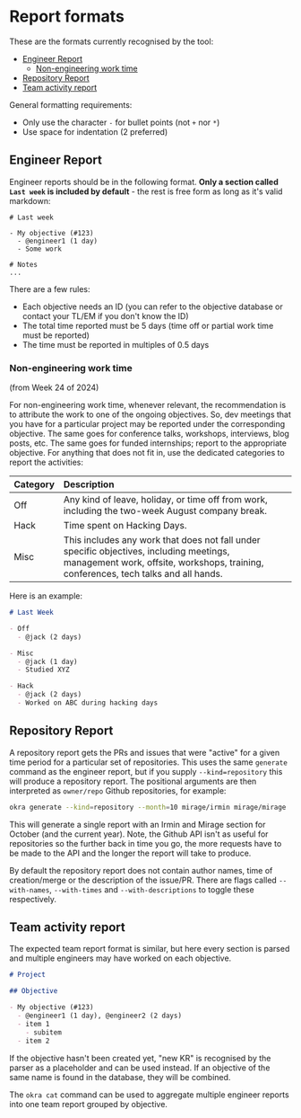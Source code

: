 # Report formats

These are the formats currently recognised by the tool:
- [Engineer Report](#engineer-report)
  - [Non-engineering work time](#non-engineering-work-time)
- [Repository Report](#repository-report)
- [Team activity report](#team-activity-report)

General formatting requirements:
- Only use the character `-` for bullet points (not `+` nor `*`)
- Use space for indentation (2 preferred)

## Engineer Report

Engineer reports should be in the following format. **Only a section called `Last week` is included by default** - the rest is free form as long as it's valid markdown:

```
# Last week

- My objective (#123)
  - @engineer1 (1 day)
  - Some work

# Notes
...
```

There are a few rules:
- Each objective needs an ID (you can refer to the objective database or contact your TL/EM if you don't know the ID)
- The total time reported must be 5 days (time off or partial work time must be reported)
- The time must be reported in multiples of 0.5 days

### Non-engineering work time

(from Week 24 of 2024)

For non-engineering work time, whenever relevant, the recommendation is to attribute the work to one of the ongoing objectives. So, dev meetings that you have for a particular project may be reported under the corresponding objective. The same goes for conference talks, workshops, interviews, blog posts, etc. The same goes for funded internships; report to the appropriate objective. For anything that does not fit in, use the dedicated categories to report the activities:

|   Category | Description  |
|:------------------|:-------------|
| Off      | Any kind of leave, holiday, or time off from work, including the two-week August company break. |
| Hack       | Time spent on Hacking Days. |
| Misc  | This includes any work that does not fall under specific objectives, including meetings, management work, offsite, workshops, training, conferences, tech talks and all hands. |

Here is an example:
```md
# Last Week

- Off
  - @jack (2 days)

- Misc
  - @jack (1 day)
  - Studied XYZ

- Hack
  - @jack (2 days)
  - Worked on ABC during hacking days
```

## Repository Report

A repository report gets the PRs and issues that were "active" for a given time period for a particular set of repositories. This uses the same `generate` command as the engineer report, but if you supply `--kind=repository` this will produce a repository report. The positional arguments are then interpreted as `owner/repo` Github repositories, for example:

```sh
okra generate --kind=repository --month=10 mirage/irmin mirage/mirage
```

This will generate a single report with an Irmin and Mirage section for October (and the current year). Note, the Github API isn't as useful for repositories so the further back in time you go, the more requests have to be made to the API and the longer the report will take to produce.

By default the repository report does not contain author names, time of creation/merge or the description of the issue/PR. There are flags called `--with-names`, `--with-times` and `--with-descriptions` to toggle these respectively.

## Team activity report

The expected team report format is similar, but here every section is parsed and multiple engineers may have worked on each objective.

```md
# Project

## Objective

- My objective (#123)
  - @engineer1 (1 day), @engineer2 (2 days)
  - item 1
    - subitem
  - item 2
```

If the objective hasn't been created yet, "new KR" is recognised by the parser as a placeholder and can be used instead. If an objective of the same name is found in the database, they will be combined.

The `okra cat` command can be used to aggregate multiple engineer reports into one team report grouped by objective.
